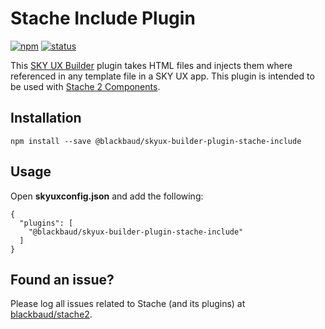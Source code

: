 # Stache Include Plugin

[![npm](https://img.shields.io/npm/v/@blackbaud/skyux-builder-plugin-stache-include.svg)](https://www.npmjs.com/package/@blackbaud/skyux-builder-plugin-stache-include)
[![status](https://travis-ci.org/blackbaud/skyux-builder-plugin-stache-include.svg?branch=master)](https://travis-ci.org/blackbaud/skyux-builder-plugin-stache-include)

This [SKY UX Builder](https://github.com/blackbaud/skyux-builder) plugin takes HTML files and injects them where referenced in any template file in a SKY UX app. This plugin is intended to be used with [Stache 2 Components](https://github.com/blackbaud/stache2).

## Installation

```
npm install --save @blackbaud/skyux-builder-plugin-stache-include
```

## Usage

Open **skyuxconfig.json** and add the following:

```
{
  "plugins": [
    "@blackbaud/skyux-builder-plugin-stache-include"
  ]
}
```

## Found an issue?

Please log all issues related to Stache (and its plugins) at [blackbaud/stache2](https://github.com/blackbaud/stache2/issues).
